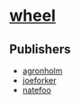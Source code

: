 # [wheel](https://pypi.org/project/wheel)



## Publishers
- [agronholm](https://pypi.org/user/agronholm)
- [joeforker](https://pypi.org/user/joeforker)
- [natefoo](https://pypi.org/user/natefoo)

